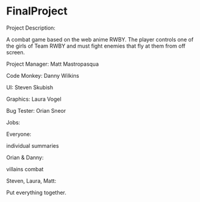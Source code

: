 FinalProject
============

Project Description:

A combat game based on the web anime RWBY. The player controls one of the girls of Team RWBY and must fight
enemies that fly at them from off screen.


Project Manager: Matt Mastropasqua


Code Monkey: Danny Wilkins


UI: Steven Skubish


Graphics: Laura Vogel


Bug Tester: Orian Sneor


Jobs:



Everyone:

individual summaries



Orian & Danny:

villains combat



Steven, Laura, Matt: 

Put everything together.
